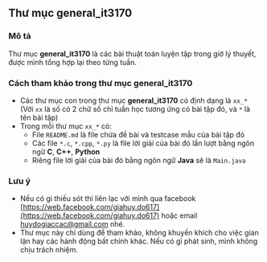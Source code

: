 ## Thư mục general_it3170

### Mô tả
Thư mục **general_it3170** là các bài thuật toán luyện tập trong giờ lý thuyết, được mình tổng hợp lại theo từng tuần.
### Cách tham khảo trong thư mục general_it3170
- Các thư mục con trong thư mục **general_it3170** có định dạng là `xx_*` (Với `xx` là số có 2 chữ số chỉ tuần học tương ứng có bài tập đó, và `*` là tên bài tập)
- Trong mỗi thư mục `xx_*` có:
  - File `README.md` là file chứa đề bài và testcase mẫu của bài tập đó
  - Các file `*.c`, `*.cpp`, `*.py` là file lời giải của bài đó lần lượt bằng ngôn ngữ **C**, **C++**, **Python**
  - Riêng file lời giải của bài đó bằng ngôn ngữ **Java** sẽ là `Main.java`
### Lưu ý
- Nếu có gì thiếu sót thì liên lạc với mình qua facebook [https://web.facebook.com/giahuy.do617](https://web.facebook.com/giahuy.do617) hoặc email [huydogiaccac@gmail.com](https://mail.google.com) nhé.
- Thư mục này chỉ dùng để tham khảo, không khuyến khích cho việc gian lận hay các hành động bất chính khác. Nếu có gì phát sinh, mình không chịu trách nhiệm.
